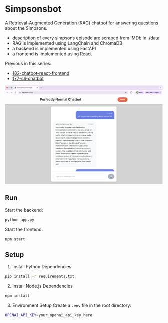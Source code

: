 # Simpsonsbot

A Retrieval-Augmented Generation (RAG) chatbot for answering questions about the Simpsons.

- description of every simpsons episode are scraped from IMDb in ./data
- RAG is implemented using LangChain and ChromaDB
- a backend is implemented using FastAPI
- a frontend is implemented using React

Previous in this series:
- [182-chatbot-react-frontend](../182-chatbot-react-frontend)
- [177-cli-chatbot](../177-cli-chatbox)

![Preview](preview.png)

## Run

Start the backend:
```bash
python app.py
```

Start the frontend:
```bash
npm start
```

## Setup

1. Install Python Dependencies
```bash
pip install -r requirements.txt
```
2. Install Node.js Dependencies
```bash
npm install
```
3. Environment Setup
Create a `.env` file in the root directory:
```bash
OPENAI_API_KEY=your_openai_api_key_here
```